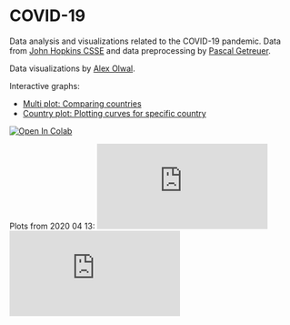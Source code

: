# COVID-19
Data analysis and visualizations related to the COVID-19 pandemic.
Data from [John Hopkins CSSE](https://github.com/CSSEGISandData/COVID-19.git) and data preprocessing by [Pascal Getreuer](https://getreuer.info/).

Data visualizations by [Alex Olwal](http://www.olwal.com/).

Interactive graphs: 
- [Multi plot: Comparing countries](https://olwal.github.io/multi_plots.htm)
- [Country plot: Plotting curves for specific country](https://olwal.github.io/country_plots.htm)

[![Open In 
Colab](https://colab.research.google.com/assets/colab-badge.svg)](https://colab.research.google.com/github/olwal/covid19/blob/master/notebooks/covid19_visualization_sandbox.ipynb)


Plots from 2020 04 13:
![[Multi plot](exports/2020_04_13/multi_plot.png)](https://olwal.github.io/multi_plots.htm)
![[Country plot](exports/2020_04_13/country_plot.png)](https://olwal.github.io/country_plots.htm)

